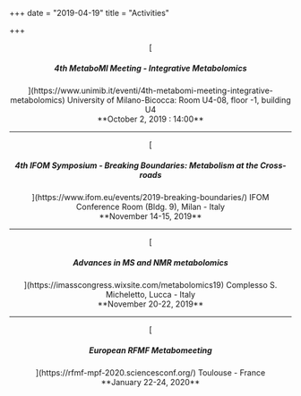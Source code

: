 +++
date = "2019-04-19"
title = "Activities"

+++

<center>
[<h5>4th MetaboMI Meeting - Integrative Metabolomics </h5>](https://www.unimib.it/eventi/4th-metabomi-meeting-integrative-metabolomics)
University of Milano-Bicocca: 
Room U4-08, floor -1, building U4 <br>
**October 2, 2019 : 14:00**
</center>

----   

<center>
[<h5>4th IFOM Symposium - Breaking Boundaries: Metabolism at the Cross-roads </h5>](https://www.ifom.eu/events/2019-breaking-boundaries/)
IFOM Conference Room (Bldg. 9), Milan - Italy <br>
**November 14-15, 2019**
</center>

----

<center>
[<h5>Advances in MS and NMR metabolomics</h5>](https://imasscongress.wixsite.com/metabolomics19)
Complesso S. Micheletto, Lucca - Italy <br>
**November 20-22, 2019**
</center>

----

<center>
[<h5>European RFMF Metabomeeting</h5>](https://rfmf-mpf-2020.sciencesconf.org/)
Toulouse - France <br>
**January 22-24, 2020**
</center>
